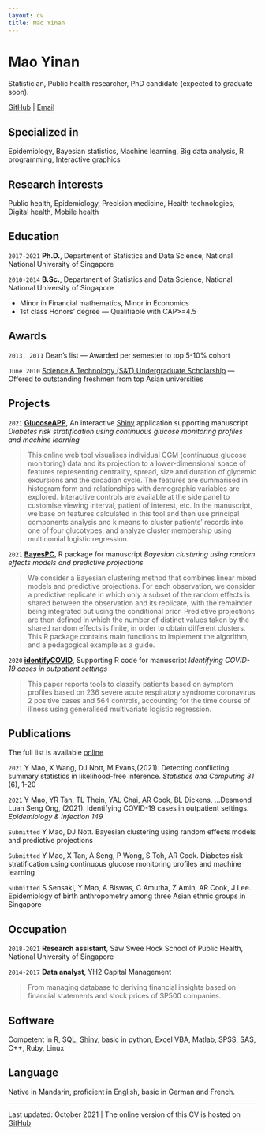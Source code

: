 ```yaml
---
layout: cv
title: Mao Yinan
---
```

# Mao Yinan
Statistician, Public health researcher, PhD candidate (expected to graduate soon).

<div id="webaddress">
<a href= "https://github.com/maoyinan">GitHub</a>
| <a href= "maoyinan.jscz@gmail.com">Email</a>
</div>

## Specialized in

Epidemiology, Bayesian statistics, Machine learning, Big data analysis, R programming, Interactive graphics

## Research interests

Public health, Epidemiology, Precision medicine, Health technologies, Digital health, Mobile health

## Education

`2017-2021`
__Ph.D.__, Department of Statistics and Data Science, National National University of Singapore

`2010-2014`
__B.Sc.__, Department of Statistics and Data Science, National National University of Singapore
- Minor in Financial mathematics, Minor in Economics
- 1st class Honors’ degree &mdash; Qualifiable with CAP>=4.5

## Awards

`2013, 2011`
Dean’s list &mdash; Awarded per semester to top 5-10% cohort

`June 2010`
[Science & Technology (S&T) Undergraduate Scholarship](https://www.nus.edu.sg/oam/scholarships/freshmen-sprs/science-technology-(s-t)-undergraduate-scholarship) &mdash; Offered to outstanding freshmen from top Asian universities

## Projects

`2021`
[__GlucoseAPP__](https://github.com/maoyinan/GlucoseAPP), An interactive [Shiny](https://sshsphdemos.shinyapps.io/GlucoseAPP/) application supporting manuscript *Diabetes risk stratification using continuous glucose monitoring profiles and machine learning*
> This online web tool visualises individual CGM (continuous glucose monitoring) data and its projection to a lower-dimensional space of features representing centrality, spread, size and duration of glycemic excursions and the circadian cycle. The features are summarised in histogram form and relationships with demographic variables are explored. Interactive controls are available at the side panel to customise viewing interval, patient of interest, etc. In the manuscript, we base on features calculated in this tool and then use principal components analysis and k means to cluster patients’ records into one of four glucotypes, and analyze cluster membership using multinomial logistic regression.

`2021`
[__BayesPC__](https://github.com/maoyinan/BayesPC), R package for manuscript *Bayesian clustering using random effects models and predictive projections*
> We consider a Bayesian clustering method that combines linear mixed models and predictive projections. For each observation, we consider a predictive replicate in which only a subset of the random effects is shared between the observation and its replicate, with the remainder being integrated out using the conditional prior. Predictive projections are then defined in which the number of distinct values taken by the shared random effects is finite, in order to obtain different clusters. This R package contains main functions to implement the algorithm, and a pedagogical example as a guide.

`2020`
[__identifyCOVID__](https://github.com/maoyinan/identifyCOVID), Supporting R code for manuscript *Identifying COVID-19 cases in outpatient settings*
> This paper reports tools to classify patients based on symptom profiles based on 236 severe acute respiratory syndrome coronavirus 2 positive cases and 564 controls, accounting for the time course of illness using generalised multivariate logistic regression. 

## Publications

The full list is available [online](https://scholar.google.com/citations?hl=en&view_op=list_works&gmla=AJsN-F5Trc4mxfq60WmG1fWssZbL-zvdLCGivfv4UFBFcGTf_Osi5vqcgwMh0cr9S4XvDPhOk0cRbFa_43yASl_b8zdWK984rqAfNwQLtQSR2uYcIPIl5_M&user=bGcwAH8AAAAJ)

`2021`
Y Mao, X Wang, DJ Nott, M Evans,(2021). Detecting conflicting summary statistics in likelihood-free inference. *Statistics and Computing 31* (6), 1-20

`2021`
Y Mao, YR Tan, TL Thein, YAL Chai, AR Cook, BL Dickens, ...Desmond Luan Seng Ong, (2021). Identifying COVID-19 cases in outpatient settings. *Epidemiology & Infection 149*

`Submitted`
Y Mao, DJ Nott. Bayesian clustering using random effects models and predictive projections

`Submitted`
Y Mao, X Tan, A Seng, P Wong, S Toh, AR Cook. Diabetes risk stratification using continuous glucose monitoring profiles and machine learning

`Submitted`
S Sensaki, Y Mao, A Biswas, C Amutha, Z Amin, AR Cook, J Lee. Epidemiology of birth anthropometry among three Asian ethnic groups in Singapore

## Occupation

`2018-2021`
__Research assistant__, Saw Swee Hock School of Public Health, National University of Singapore

`2014-2017`
__Data analyst__, YH2 Capital Management 
> From managing database to deriving financial insights based on financial statements and stock prices of SP500 companies.

## Software

Competent in R, SQL, [Shiny](https://shiny.rstudio.com), basic in python, Excel VBA, Matlab, SPSS, SAS, C++, Ruby, Linux

## Language

Native in Mandarin, proficient in English, basic in German and French.

---
Last updated: October 2021
| The online version of this CV is hosted on <a href= "https://maoyinan.github.io/markdown-cv/">GitHub</a>



